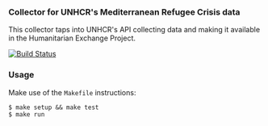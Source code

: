 ### Collector for UNHCR's Mediterranean Refugee Crisis data
This collector taps into UNHCR's API collecting data and making it available in the Humanitarian Exchange Project.

[![Build Status](https://travis-ci.org/luiscape/hdxscraper-unhcr-mediterranean-refugees.svg)](https://travis-ci.org/luiscape/hdxscraper-unhcr-mediterranean-refugees)


### Usage
Make use of the `Makefile` instructions:

```shell
$ make setup && make test
$ make run
```
